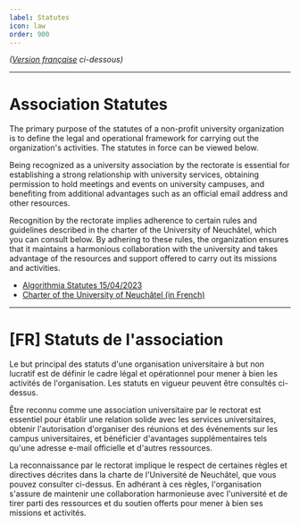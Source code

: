 ```yaml
---
label: Statutes
icon: law
order: 900
---
```

*([Version française](#vf) ci-dessous)*

---

# Association Statutes
The primary purpose of the statutes of a non-profit university organization is to define the legal and operational framework for carrying out the organization's activities. The statutes in force can be viewed below.

Being recognized as a university association by the rectorate is essential for establishing a strong relationship with university services, obtaining permission to hold meetings and events on university campuses, and benefiting from additional advantages such as an official email address and other resources.

Recognition by the rectorate implies adherence to certain rules and guidelines described in the charter of the University of Neuchâtel, which you can consult below. By adhering to these rules, the organization ensures that it maintains a harmonious collaboration with the university and takes advantage of the resources and support offered to carry out its missions and activities.

- [Algorithmia Statutes 15/04/2023](/documents/statutes-Algorithmia-20230415.pdf)
- [Charter of the University of Neuchâtel (in French)](/documents/CHARTE_UniNE.pdf)

---

# <a id="vf"></a>[FR] Statuts de l'association

Le but principal des statuts d'une organisation universitaire à but non lucratif est de définir le cadre légal et opérationnel pour mener à bien les activités de l'organisation. Les statuts en vigueur peuvent être consultés ci-dessus.

Être reconnu comme une association universitaire par le rectorat est essentiel pour établir une relation solide avec les services universitaires, obtenir l'autorisation d'organiser des réunions et des événements sur les campus universitaires, et bénéficier d'avantages supplémentaires tels qu'une adresse e-mail officielle et d'autres ressources.

La reconnaissance par le rectorat implique le respect de certaines règles et directives décrites dans la charte de l'Université de Neuchâtel, que vous pouvez consulter ci-dessus. En adhérant à ces règles, l'organisation s'assure de maintenir une collaboration harmonieuse avec l'université et de tirer parti des ressources et du soutien offerts pour mener à bien ses missions et activités.